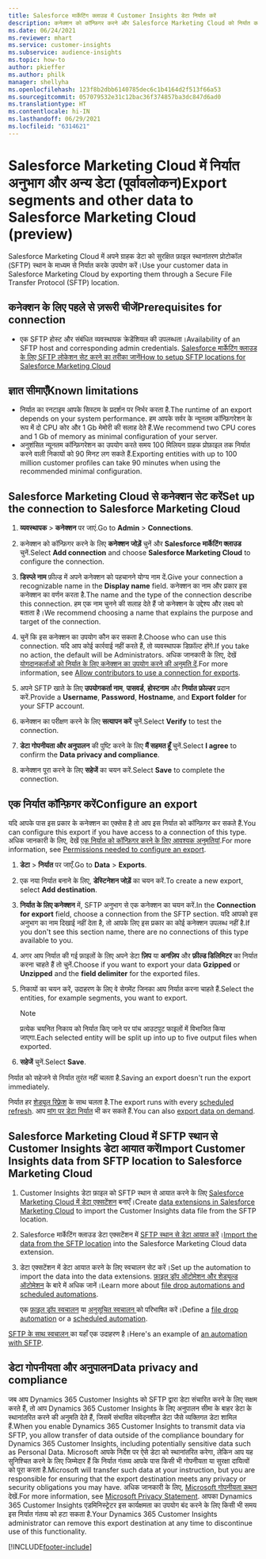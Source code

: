 ```yaml
---
title: Salesforce मार्केटिंग क्लाउड में Customer Insights डेटा निर्यात करें
description: कनेक्शन को कॉन्फ़िगर करने और Salesforce Marketing Cloud को निर्यात करने का तरीका जानें।
ms.date: 06/24/2021
ms.reviewer: mhart
ms.service: customer-insights
ms.subservice: audience-insights
ms.topic: how-to
author: pkieffer
ms.author: philk
manager: shellyha
ms.openlocfilehash: 123f8b2dbb6140785dec6c1b4164d2f513f66a53
ms.sourcegitcommit: 057079532e31c12bac36f374857ba3dc847d6ad0
ms.translationtype: HT
ms.contentlocale: hi-IN
ms.lasthandoff: 06/29/2021
ms.locfileid: "6314621"
---
```

# <a name="export-segments-and-other-data-to-salesforce-marketing-cloud-preview"></a><span data-ttu-id="f1bae-103">Salesforce Marketing Cloud में निर्यात अनुभाग और अन्य डेटा (पूर्वावलोकन)</span><span class="sxs-lookup"><span data-stu-id="f1bae-103">Export segments and other data to Salesforce Marketing Cloud (preview)</span></span>

<span data-ttu-id="f1bae-104">Salesforce Marketing Cloud में अपने ग्राहक डेटा को सुरक्षित फ़ाइल स्थानांतरण प्रोटोकॉल (SFTP) स्थान के माध्यम से निर्यात करके उपयोग करें।</span><span class="sxs-lookup"><span data-stu-id="f1bae-104">Use your customer data in Salesforce Marketing Cloud by exporting them through a Secure File Transfer Protocol (SFTP) location.</span></span>

## <a name="prerequisites-for-connection"></a><span data-ttu-id="f1bae-105">कनेक्शन के लिए पहले से ज़रूरी चीजें</span><span class="sxs-lookup"><span data-stu-id="f1bae-105">Prerequisites for connection</span></span>

- <span data-ttu-id="f1bae-106">एक SFTP होस्ट और संबंधित व्यवस्थापक क्रेडेंशियल की उपलब्धता।</span><span class="sxs-lookup"><span data-stu-id="f1bae-106">Availability of an SFTP host and corresponding admin credentials.</span></span> [<span data-ttu-id="f1bae-107">Salesforce मार्केटिंग क्लाउड के लिए SFTP लोकेशन सेट करने का तरीका जानें</span><span class="sxs-lookup"><span data-stu-id="f1bae-107">How to setup SFTP locations for Salesforce Marketing Cloud</span></span>](https://help.salesforce.com/articleView?id=sf.mc_es_configure_enhanced_ftp.htm&type=5) 

## <a name="known-limitations"></a><span data-ttu-id="f1bae-108">ज्ञात सीमाएँ</span><span class="sxs-lookup"><span data-stu-id="f1bae-108">Known limitations</span></span>

- <span data-ttu-id="f1bae-109">निर्यात का रनटाइम आपके सिस्टम के प्रदर्शन पर निर्भर करता है.</span><span class="sxs-lookup"><span data-stu-id="f1bae-109">The runtime of an export depends on your system performance.</span></span> <span data-ttu-id="f1bae-110">हम आपके सर्वर के न्यूनतम कॉन्फ़िगरेशन के रूप में दो CPU कोर और 1 Gb मेमोरी की सलाह देते हैं.</span><span class="sxs-lookup"><span data-stu-id="f1bae-110">We recommend two CPU cores and 1 Gb of memory as minimal configuration of your server.</span></span> 
- <span data-ttu-id="f1bae-111">अनुशंसित न्यूनतम कॉन्फ़िगरेशन का उपयोग करते समय 100 मिलियन ग्राहक प्रोफ़ाइल तक निर्यात करने वाली निकायों को 90 मिनट लग सकते हैं.</span><span class="sxs-lookup"><span data-stu-id="f1bae-111">Exporting entities with up to 100 million customer profiles can take 90 minutes when using the recommended minimal configuration.</span></span> 

## <a name="set-up-the-connection-to-salesforce-marketing-cloud"></a><span data-ttu-id="f1bae-112">Salesforce Marketing Cloud से कनेक्शन सेट करें</span><span class="sxs-lookup"><span data-stu-id="f1bae-112">Set up the connection to Salesforce Marketing Cloud</span></span>

1. <span data-ttu-id="f1bae-113">**व्यवस्थापक** > **कनेक्शन** पर जाएं.</span><span class="sxs-lookup"><span data-stu-id="f1bae-113">Go to **Admin** > **Connections**.</span></span>

1. <span data-ttu-id="f1bae-114">कनेक्शन को कॉन्फ़िगर करने के लिए **कनेक्शन जोड़ें** चुनें और **Salesforce मार्केटिंग क्लाउड** चुनें.</span><span class="sxs-lookup"><span data-stu-id="f1bae-114">Select **Add connection** and choose **Salesforce Marketing Cloud** to configure the connection.</span></span>

1. <span data-ttu-id="f1bae-115">**डिस्प्ले नाम** फ़ील्ड में अपने कनेक्शन को पहचानने योग्य नाम दें.</span><span class="sxs-lookup"><span data-stu-id="f1bae-115">Give your connection a recognizable name in the **Display name** field.</span></span> <span data-ttu-id="f1bae-116">कनेक्शन का नाम और प्रकार इस कनेक्शन का वर्णन करता है.</span><span class="sxs-lookup"><span data-stu-id="f1bae-116">The name and the type of the connection describe this connection.</span></span> <span data-ttu-id="f1bae-117">हम एक नाम चुनने की सलाह देते हैं जो कनेक्शन के उद्देश्य और लक्ष्य को बताता है।</span><span class="sxs-lookup"><span data-stu-id="f1bae-117">We recommend choosing a name that explains the purpose and target of the connection.</span></span>

1. <span data-ttu-id="f1bae-118">चुनें कि इस कनेक्शन का उपयोग कौन कर सकता है.</span><span class="sxs-lookup"><span data-stu-id="f1bae-118">Choose who can use this connection.</span></span> <span data-ttu-id="f1bae-119">यदि आप कोई कार्रवाई नहीं करते हैं, तो व्यवस्थापक डिफ़ॉल्ट होंगे.</span><span class="sxs-lookup"><span data-stu-id="f1bae-119">If you take no action, the default will be Administrators.</span></span> <span data-ttu-id="f1bae-120">अधिक जानकारी के लिए, देखें [योगदानकर्ताओं को निर्यात के लिए कनेक्शन का उपयोग करने की अनुमति दें](connections.md#allow-contributors-to-use-a-connection-for-exports).</span><span class="sxs-lookup"><span data-stu-id="f1bae-120">For more information, see [Allow contributors to use a connection for exports](connections.md#allow-contributors-to-use-a-connection-for-exports).</span></span>

1. <span data-ttu-id="f1bae-121">अपने SFTP खाते के लिए **उपयोगकर्ता नाम**, **पासवर्ड**, **होस्टनाम** और **निर्यात फ़ोल्डर** प्रदान करें.</span><span class="sxs-lookup"><span data-stu-id="f1bae-121">Provide a **Username**, **Password**, **Hostname**, and **Export folder** for your SFTP account.</span></span>

1. <span data-ttu-id="f1bae-122">कनेक्शन का परीक्षण करने के लिए **सत्यापन करें** चुनें.</span><span class="sxs-lookup"><span data-stu-id="f1bae-122">Select **Verify** to test the connection.</span></span>

1. <span data-ttu-id="f1bae-123">**डेटा गोपनीयता और अनुपालन** की पुष्टि करने के लिए **मैं सहमत हूँ** चुनें.</span><span class="sxs-lookup"><span data-stu-id="f1bae-123">Select **I agree** to confirm the **Data privacy and compliance**.</span></span>

1. <span data-ttu-id="f1bae-124">कनेक्शन पूरा करने के लिए **सहेजें** का चयन करें.</span><span class="sxs-lookup"><span data-stu-id="f1bae-124">Select **Save** to complete the connection.</span></span>

## <a name="configure-an-export"></a><span data-ttu-id="f1bae-125">एक निर्यात कॉन्फ़िगर करें</span><span class="sxs-lookup"><span data-stu-id="f1bae-125">Configure an export</span></span>

<span data-ttu-id="f1bae-126">यदि आपके पास इस प्रकार के कनेक्शन का एक्सेस है तो आप इस निर्यात को कॉन्फ़िगर कर सकते हैं.</span><span class="sxs-lookup"><span data-stu-id="f1bae-126">You can configure this export if you have access to a connection of this type.</span></span> <span data-ttu-id="f1bae-127">अधिक जानकारी के लिए, देखें [एक निर्यात को कॉन्फ़िगर करने के लिए आवश्यक अनुमतियां](export-destinations.md#set-up-a-new-export).</span><span class="sxs-lookup"><span data-stu-id="f1bae-127">For more information, see [Permissions needed to configure an export](export-destinations.md#set-up-a-new-export).</span></span>

1. <span data-ttu-id="f1bae-128">**डेटा** > **निर्यात** पर जाएँ.</span><span class="sxs-lookup"><span data-stu-id="f1bae-128">Go to **Data** > **Exports**.</span></span>

1. <span data-ttu-id="f1bae-129">एक नया निर्यात बनाने के लिए, **डेस्टिनेशन जोड़ें** का चयन करें.</span><span class="sxs-lookup"><span data-stu-id="f1bae-129">To create a new export, select **Add destination**.</span></span>

1. <span data-ttu-id="f1bae-130">**निर्यात के लिए कनेक्शन** में, SFTP अनुभाग से एक कनेक्शन का चयन करें.</span><span class="sxs-lookup"><span data-stu-id="f1bae-130">In the **Connection for export** field, choose a connection from the SFTP section.</span></span> <span data-ttu-id="f1bae-131">यदि आपको इस अनुभाग का नाम दिखाई नहीं देता है, तो आपके लिए इस प्रकार का कोई कनेक्शन उपलब्ध नहीं है.</span><span class="sxs-lookup"><span data-stu-id="f1bae-131">If you don't see this section name, there are no connections of this type available to you.</span></span>

1. <span data-ttu-id="f1bae-132">अगर आप निर्यात की गई फ़ाइलों के लिए अपने डेटा **ज़िप** या **अनज़िप** और **फ़ील्ड डिलिमिटर** का निर्यात करना चाहते हैं तो चुनें.</span><span class="sxs-lookup"><span data-stu-id="f1bae-132">Choose if you want to export your data **Gzipped** or **Unzipped** and the **field delimiter** for the exported files.</span></span>

1. <span data-ttu-id="f1bae-133">निकायों का चयन करें, उदाहरण के लिए वे सेगमेंट जिनका आप निर्यात करना चाहते हैं.</span><span class="sxs-lookup"><span data-stu-id="f1bae-133">Select the entities, for example segments, you want to export.</span></span>

   > [!NOTE]
   > <span data-ttu-id="f1bae-134">प्रत्येक चयनित निकाय को निर्यात किए जाने पर पांच आउटपुट फाइलों में विभाजित किया जाएगा.</span><span class="sxs-lookup"><span data-stu-id="f1bae-134">Each selected entity will be split up into up to five output files when exported.</span></span> 

1. <span data-ttu-id="f1bae-135">**सहेजें** चुनें.</span><span class="sxs-lookup"><span data-stu-id="f1bae-135">Select **Save**.</span></span>

<span data-ttu-id="f1bae-136">निर्यात को सहेजने से निर्यात तुरंत नहीं चलता है.</span><span class="sxs-lookup"><span data-stu-id="f1bae-136">Saving an export doesn't run the export immediately.</span></span>

<span data-ttu-id="f1bae-137">निर्यात हर [शेड्यूल रिफ़्रेश](system.md#schedule-tab) के साथ चलता है.</span><span class="sxs-lookup"><span data-stu-id="f1bae-137">The export runs with every [scheduled refresh](system.md#schedule-tab).</span></span> <span data-ttu-id="f1bae-138">आप [मांग पर डेटा निर्यात](export-destinations.md#run-exports-on-demand) भी कर सकते हैं.</span><span class="sxs-lookup"><span data-stu-id="f1bae-138">You can also [export data on demand](export-destinations.md#run-exports-on-demand).</span></span> 

## <a name="import-customer-insights-data-from-sftp-location-to-salesforce-marketing-cloud"></a><span data-ttu-id="f1bae-139">Salesforce Marketing Cloud में SFTP स्थान से Customer Insights डेटा आयात करें</span><span class="sxs-lookup"><span data-stu-id="f1bae-139">Import Customer Insights data from SFTP location to Salesforce Marketing Cloud</span></span>

1. <span data-ttu-id="f1bae-140">Customer Insights डेटा फ़ाइल को SFTP स्थान से आयात करने के लिए [Salesforce Marketing Cloud में डेटा एक्सटेंशन](https://help.salesforce.com/articleView?id=sf.mc_es_create_data_extension.htm&type=5) बनाएँ।</span><span class="sxs-lookup"><span data-stu-id="f1bae-140">Create [data extensions in Salesforce Marketing Cloud](https://help.salesforce.com/articleView?id=sf.mc_es_create_data_extension.htm&type=5) to import the Customer Insights data file from the SFTP location.</span></span>

2. <span data-ttu-id="f1bae-141">Salesforce मार्केटिंग क्लाउड डेटा एक्सटेंशन में [SFTP स्थान से डेटा आयात करें](https://help.salesforce.com/articleView?id=sf.mc_es_import_data_extension_classic.htm&type=5)।</span><span class="sxs-lookup"><span data-stu-id="f1bae-141">[Import the data from the SFTP location](https://help.salesforce.com/articleView?id=sf.mc_es_import_data_extension_classic.htm&type=5) into the Salesforce Marketing Cloud data extension.</span></span> 

3. <span data-ttu-id="f1bae-142">डेटा एक्सटेंशन में डेटा आयात करने के लिए स्वचालन सेट करें।</span><span class="sxs-lookup"><span data-stu-id="f1bae-142">Set up the automation to import the data into the data extensions.</span></span> <span data-ttu-id="f1bae-143">[फ़ाइल ड्रॉप ऑटोमेशन और शेड्यूल्ड ऑटोमेशन](https://help.salesforce.com/articleView?id=sf.mc_as_triggered_automations.htm&type=5) के बारे में अधिक जानें।</span><span class="sxs-lookup"><span data-stu-id="f1bae-143">Learn more about [file drop automations and scheduled automations](https://help.salesforce.com/articleView?id=sf.mc_as_triggered_automations.htm&type=5).</span></span>

   <span data-ttu-id="f1bae-144">एक [ फ़ाइल ड्रॉप स्वचालन](https://help.salesforce.com/articleView?id=sf.mc_as_define_a_triggered_automation.htm&type=5) या [ अनुसूचित स्वचालन ](https://help.salesforce.com/articleView?id=sf.mc_as_define_a_scheduled_automation.htm&type=5) को परिभाषित करें।</span><span class="sxs-lookup"><span data-stu-id="f1bae-144">Define a [file drop automation](https://help.salesforce.com/articleView?id=sf.mc_as_define_a_triggered_automation.htm&type=5) or a  [scheduled automation](https://help.salesforce.com/articleView?id=sf.mc_as_define_a_scheduled_automation.htm&type=5).</span></span> 

<span data-ttu-id="f1bae-145">[SFTP के साथ स्वचालन ](https://help.salesforce.com/articleView?id=sf.mc_as_ftp_and_triggered_automation_scenario.htm&type=5) का यहाँ एक उदाहरण है।</span><span class="sxs-lookup"><span data-stu-id="f1bae-145">Here's an example of [an automation with SFTP](https://help.salesforce.com/articleView?id=sf.mc_as_ftp_and_triggered_automation_scenario.htm&type=5).</span></span>

## <a name="data-privacy-and-compliance"></a><span data-ttu-id="f1bae-146">डेटा गोपनीयता और अनुपालन</span><span class="sxs-lookup"><span data-stu-id="f1bae-146">Data privacy and compliance</span></span>

<span data-ttu-id="f1bae-147">जब आप Dynamics 365 Customer Insights को SFTP द्वारा डेटा संचारित करने के लिए सक्षम करते हैं, तो आप Dynamics 365 Customer Insights के लिए अनुपालन सीमा के बाहर डेटा के स्थानांतरित करने की अनुमति देते हैं, जिसमें संभावित संवेदनशील डेटा जैसे व्यक्तिगत डेटा शामिल हैं.</span><span class="sxs-lookup"><span data-stu-id="f1bae-147">When you enable Dynamics 365 Customer Insights to transmit data via SFTP, you allow transfer of data outside of the compliance boundary for Dynamics 365 Customer Insights, including potentially sensitive data such as Personal Data.</span></span> <span data-ttu-id="f1bae-148">Microsoft आपके निर्देश पर ऐसे डेटा को स्थानांतरित करेगा, लेकिन आप यह सुनिश्चित करने के लिए जिम्मेदार हैं कि निर्यात गंतव्य आपके पास किसी भी गोपनीयता या सुरक्षा दायित्वों को पूरा करता है.</span><span class="sxs-lookup"><span data-stu-id="f1bae-148">Microsoft will transfer such data at your instruction, but you are responsible for ensuring that the export destination meets any privacy or security obligations you may have.</span></span> <span data-ttu-id="f1bae-149">अधिक जानकारी के लिए, [Microsoft गोपनीयता कथन](https://go.microsoft.com/fwlink/?linkid=396732) देखें.</span><span class="sxs-lookup"><span data-stu-id="f1bae-149">For more information, see [Microsoft Privacy Statement](https://go.microsoft.com/fwlink/?linkid=396732).</span></span>
<span data-ttu-id="f1bae-150">आपका Dynamics 365 Customer Insights एडमिनिस्ट्रेटर इस कार्यक्षमता का उपयोग बंद करने के लिए किसी भी समय इस निर्यात गंतव्य को हटा सकता है.</span><span class="sxs-lookup"><span data-stu-id="f1bae-150">Your Dynamics 365 Customer Insights administrator can remove this export destination at any time to discontinue use of this functionality.</span></span>

[!INCLUDE[footer-include](../includes/footer-banner.md)]
